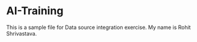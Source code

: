 # AI-Training
This is a sample file for Data source integration exercise.
My name is Rohit Shrivastava.
